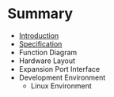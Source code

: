 # Summary

* [Introduction](README.md)
* [Specification](chapter1.md)
* Function Diagram
* Hardware Layout
* Expansion Port Interface
* Development Environment
  * Linux Environment

